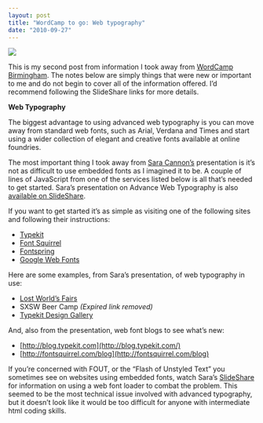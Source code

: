 ```yaml
---
layout: post
title: "WordCamp to go: Web typography"
date: "2010-09-27"
---
```


![](/assets/images/wordcamp-in-a-box.jpg)

This is my second post from information I took away from [WordCamp Birmingham](http://wordcampbirmingham.org/). The notes below are simply things that were new or important to me and do not begin to cover all of the information offered. I’d recommend following the SlideShare links for more details.

**Web Typography**

The biggest advantage to using advanced web typography is you can move away from standard web fonts, such as Arial, Verdana and Times and start using a wider collection of elegant and creative fonts available at online foundries.

The most important thing I took away from [Sara Cannon’s](http://www.sara-cannon.com/) presentation is it’s not as difficult to use embedded fonts as I imagined it to be. A couple of lines of JavaScript from one of the services listed below is all that’s needed to get started. Sara’s presentation on Advance Web Typography is also [available on SlideShare](http://www.slideshare.net/saracannon/beyond-the-system-font-advanced-web-typography).

If you want to get started it’s as simple as visiting one of the following sites and following their instructions:

- [Typekit](http://typekit.com/)
- [Font Squirrel](http://www.fontsquirrel.com/)
- [Fontspring](http://www.fontspring.com/)
- [Google Web Fonts](https://fonts.google.com/)

Here are some examples, from Sara’s presentation, of web typography in use:

- [Lost World’s Fairs](http://lostworldsfairs.com/)
- SXSW Beer Camp _(Expired link removed)_
- [Typekit Design Gallery](http://typekit.com/gallery)

And, also from the presentation, web font blogs to see what’s new:

- [http://blog.typekit.com](http://blog.typekit.com/)
- [http://fontsquirrel.com/blog](http://fontsquirrel.com/blog)

If you’re concerned with FOUT, or the “Flash of Unstyled Text” you sometimes see on websites using embedded fonts, watch Sara’s [SlideShare](http://www.slideshare.net/saracannon/beyond-the-system-font-advanced-web-typography) for information on using a web font loader to combat the problem. This seemed to be the most technical issue involved with advanced typography, but it doesn’t look like it would be too difficult for anyone with intermediate html coding skills.
